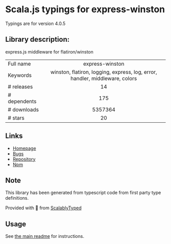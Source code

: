 
# Scala.js typings for express-winston

Typings are for version 4.0.5

## Library description:
express.js middleware for flatiron/winston

|                    |                 |
| ------------------ | :-------------: |
| Full name          | express-winston |
| Keywords           | winston, flatiron, logging, express, log, error, handler, middleware, colors |
| # releases         | 14 |
| # dependents       | 175 |
| # downloads        | 5357364 |
| # stars            | 20 |

## Links
- [Homepage](https://github.com/bithavoc/express-winston#readme)
- [Bugs](http://github.com/bithavoc/express-winston/issues)
- [Repository](https://github.com/bithavoc/express-winston)
- [Npm](https://www.npmjs.com/package/express-winston)
    


## Note
This library has been generated from typescript code from first party type definitions.

Provided with :purple_heart: from [ScalablyTyped](https://github.com/oyvindberg/ScalablyTyped)

## Usage
See [the main readme](../../readme.md) for instructions.


